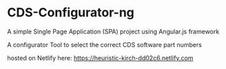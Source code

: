 # CDS-Configurator-ng

A simple Single Page Application (SPA) project using Angular.js framework

A configurator Tool to select the correct CDS software part numbers

hosted on Netlify here: <https://heuristic-kirch-dd02c6.netlify.com>
